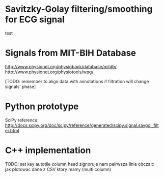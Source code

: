 # Savitzky-Golay filtering/smoothing for ECG signal

test

# Signals from MIT-BIH Database
http://www.physionet.org/physiobank/database/mitdb/
http://www.physionet.org/physiotools/wpg/

[TODO: remember to align data with annotations if filtration will change signals' phase]

# Python prototype
SciPy reference:
http://docs.scipy.org/doc/scipy/reference/generated/scipy.signal.savgol_filter.html

# C++ implementation
TODO:
	set key autotile column head zignoruje nam peirwsza linie
	obczaic jak plotowac dane z CSV ktory mamy (multi column)

